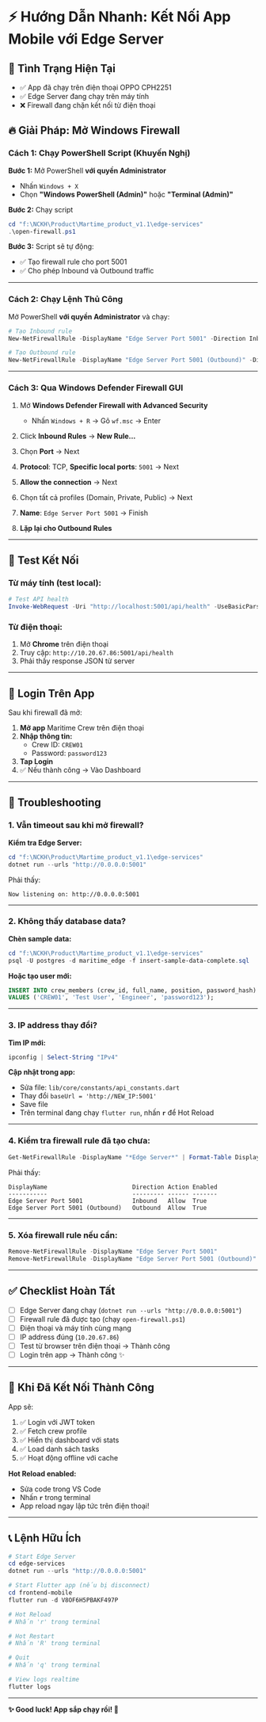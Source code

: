 # ⚡ Hướng Dẫn Nhanh: Kết Nối App Mobile với Edge Server

## 🎯 Tình Trạng Hiện Tại
- ✅ App đã chạy trên điện thoại OPPO CPH2251
- ✅ Edge Server đang chạy trên máy tính
- ❌ Firewall đang chặn kết nối từ điện thoại

## 🔥 Giải Pháp: Mở Windows Firewall

### Cách 1: Chạy PowerShell Script (Khuyến Nghị)

**Bước 1:** Mở PowerShell **với quyền Administrator**
- Nhấn `Windows + X`
- Chọn **"Windows PowerShell (Admin)"** hoặc **"Terminal (Admin)"**

**Bước 2:** Chạy script
```powershell
cd "f:\NCKH\Product\Martime_product_v1.1\edge-services"
.\open-firewall.ps1
```

**Bước 3:** Script sẽ tự động:
- ✅ Tạo firewall rule cho port 5001
- ✅ Cho phép Inbound và Outbound traffic

---

### Cách 2: Chạy Lệnh Thủ Công

Mở PowerShell **với quyền Administrator** và chạy:

```powershell
# Tạo Inbound rule
New-NetFirewallRule -DisplayName "Edge Server Port 5001" -Direction Inbound -Protocol TCP -LocalPort 5001 -Action Allow -Profile Any

# Tạo Outbound rule
New-NetFirewallRule -DisplayName "Edge Server Port 5001 (Outbound)" -Direction Outbound -Protocol TCP -LocalPort 5001 -Action Allow -Profile Any
```

---

### Cách 3: Qua Windows Defender Firewall GUI

1. Mở **Windows Defender Firewall with Advanced Security**
   - Nhấn `Windows + R` → Gõ `wf.msc` → Enter

2. Click **Inbound Rules** → **New Rule...**

3. Chọn **Port** → Next

4. **Protocol**: TCP, **Specific local ports**: `5001` → Next

5. **Allow the connection** → Next

6. Chọn tất cả profiles (Domain, Private, Public) → Next

7. **Name**: `Edge Server Port 5001` → Finish

8. **Lặp lại cho Outbound Rules**

---

## 🧪 Test Kết Nối

### Từ máy tính (test local):
```powershell
# Test API health
Invoke-WebRequest -Uri "http://localhost:5001/api/health" -UseBasicParsing
```

### Từ điện thoại:
1. Mở **Chrome** trên điện thoại
2. Truy cập: `http://10.20.67.86:5001/api/health`
3. Phải thấy response JSON từ server

---

## 📱 Login Trên App

Sau khi firewall đã mở:

1. **Mở app** Maritime Crew trên điện thoại
2. **Nhập thông tin:**
   - Crew ID: `CREW01`
   - Password: `password123`
3. **Tap Login**
4. ✅ Nếu thành công → Vào Dashboard

---

## 🐛 Troubleshooting

### 1. Vẫn timeout sau khi mở firewall?

**Kiểm tra Edge Server:**
```powershell
cd "f:\NCKH\Product\Martime_product_v1.1\edge-services"
dotnet run --urls "http://0.0.0.0:5001"
```

Phải thấy:
```
Now listening on: http://0.0.0.0:5001
```

---

### 2. Không thấy database data?

**Chèn sample data:**
```powershell
cd "f:\NCKH\Product\Martime_product_v1.1\edge-services"
psql -U postgres -d maritime_edge -f insert-sample-data-complete.sql
```

**Hoặc tạo user mới:**
```sql
INSERT INTO crew_members (crew_id, full_name, position, password_hash)
VALUES ('CREW01', 'Test User', 'Engineer', 'password123');
```

---

### 3. IP address thay đổi?

**Tìm IP mới:**
```powershell
ipconfig | Select-String "IPv4"
```

**Cập nhật trong app:**
- Sửa file: `lib/core/constants/api_constants.dart`
- Thay đổi `baseUrl = 'http://NEW_IP:5001'`
- Save file
- Trên terminal đang chạy `flutter run`, nhấn **`r`** để Hot Reload

---

### 4. Kiểm tra firewall rule đã tạo chưa:

```powershell
Get-NetFirewallRule -DisplayName "*Edge Server*" | Format-Table DisplayName, Direction, Action, Enabled
```

Phải thấy:
```
DisplayName                        Direction Action Enabled
-----------                        --------- ------ -------
Edge Server Port 5001              Inbound   Allow  True
Edge Server Port 5001 (Outbound)   Outbound  Allow  True
```

---

### 5. Xóa firewall rule nếu cần:

```powershell
Remove-NetFirewallRule -DisplayName "Edge Server Port 5001"
Remove-NetFirewallRule -DisplayName "Edge Server Port 5001 (Outbound)"
```

---

## ✅ Checklist Hoàn Tất

- [ ] Edge Server đang chạy (`dotnet run --urls "http://0.0.0.0:5001"`)
- [ ] Firewall rule đã được tạo (chạy `open-firewall.ps1`)
- [ ] Điện thoại và máy tính cùng mạng
- [ ] IP address đúng (`10.20.67.86`)
- [ ] Test từ browser trên điện thoại → Thành công
- [ ] Login trên app → Thành công ✨

---

## 🎉 Khi Đã Kết Nối Thành Công

App sẽ:
1. ✅ Login với JWT token
2. ✅ Fetch crew profile
3. ✅ Hiển thị dashboard với stats
4. ✅ Load danh sách tasks
5. ✅ Hoạt động offline với cache

**Hot Reload enabled:**
- Sửa code trong VS Code
- Nhấn **`r`** trong terminal
- App reload ngay lập tức trên điện thoại!

---

## 📞 Lệnh Hữu Ích

```powershell
# Start Edge Server
cd edge-services
dotnet run --urls "http://0.0.0.0:5001"

# Start Flutter app (nếu bị disconnect)
cd frontend-mobile
flutter run -d V8OF6H5PBAKF497P

# Hot Reload
# Nhấn 'r' trong terminal

# Hot Restart
# Nhấn 'R' trong terminal

# Quit
# Nhấn 'q' trong terminal

# View logs realtime
flutter logs
```

---

**✨ Good luck! App sắp chạy rồi! 🚀**
